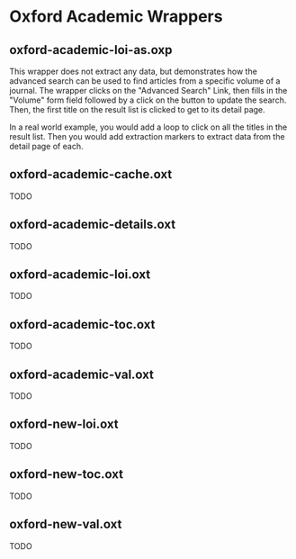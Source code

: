 # Oxford Academic Wrappers

## oxford-academic-loi-as.oxp

This wrapper does not extract any data, but demonstrates how the advanced search can be used to find articles from a specific volume of a journal.
The wrapper clicks on the "Advanced Search" Link, then fills in the "Volume" form field followed by a click on the button to update the search.
Then, the first title on the result list is clicked to get to its detail page.

In a real world example, you would add a loop to click on all the titles in the result list. Then you would add extraction markers to extract data from the detail page of each.

## oxford-academic-cache.oxt

TODO

## oxford-academic-details.oxt

TODO

## oxford-academic-loi.oxt

TODO

## oxford-academic-toc.oxt

TODO

## oxford-academic-val.oxt

TODO

## oxford-new-loi.oxt

TODO

## oxford-new-toc.oxt

TODO

## oxford-new-val.oxt

TODO
